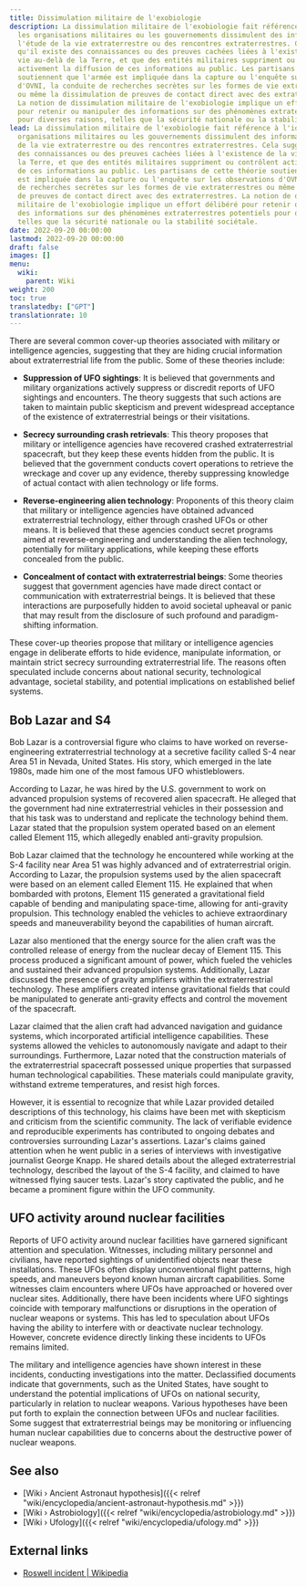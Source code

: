 ```yaml
---
title: Dissimulation militaire de l'exobiologie
description: La dissimulation militaire de l'exobiologie fait référence à l'idée que
  les organisations militaires ou les gouvernements dissimulent des informations sur
  l'étude de la vie extraterrestre ou des rencontres extraterrestres. Cela suggère
  qu'il existe des connaissances ou des preuves cachées liées à l'existence de la
  vie au-delà de la Terre, et que des entités militaires suppriment ou contrôlent
  activement la diffusion de ces informations au public. Les partisans de cette théorie
  soutiennent que l'armée est impliquée dans la capture ou l'enquête sur les observations
  d'OVNI, la conduite de recherches secrètes sur les formes de vie extraterrestres
  ou même la dissimulation de preuves de contact direct avec des extraterrestres.
  La notion de dissimulation militaire de l'exobiologie implique un effort délibéré
  pour retenir ou manipuler des informations sur des phénomènes extraterrestres potentiels
  pour diverses raisons, telles que la sécurité nationale ou la stabilité sociétale.
lead: La dissimulation militaire de l'exobiologie fait référence à l'idée que les
  organisations militaires ou les gouvernements dissimulent des informations sur l'étude
  de la vie extraterrestre ou des rencontres extraterrestres. Cela suggère qu'il existe
  des connaissances ou des preuves cachées liées à l'existence de la vie au-delà de
  la Terre, et que des entités militaires suppriment ou contrôlent activement la diffusion
  de ces informations au public. Les partisans de cette théorie soutiennent que l'armée
  est impliquée dans la capture ou l'enquête sur les observations d'OVNI, la conduite
  de recherches secrètes sur les formes de vie extraterrestres ou même la dissimulation
  de preuves de contact direct avec des extraterrestres. La notion de dissimulation
  militaire de l'exobiologie implique un effort délibéré pour retenir ou manipuler
  des informations sur des phénomènes extraterrestres potentiels pour diverses raisons,
  telles que la sécurité nationale ou la stabilité sociétale.
date: 2022-09-20 00:00:00
lastmod: 2022-09-20 00:00:00
draft: false
images: []
menu:
  wiki:
    parent: Wiki
weight: 200
toc: true
translatedby: ["GPT"]
translationrate: 10
---
```


There are several common cover-up theories associated with military or intelligence agencies, suggesting that they are hiding crucial information about extraterrestrial life from the public. Some of these theories include:

- **Suppression of UFO sightings**: It is believed that governments and military organizations actively suppress or discredit reports of UFO sightings and encounters. The theory suggests that such actions are taken to maintain public skepticism and prevent widespread acceptance of the existence of extraterrestrial beings or their visitations.

- **Secrecy surrounding crash retrievals**: This theory proposes that military or intelligence agencies have recovered crashed extraterrestrial spacecraft, but they keep these events hidden from the public. It is believed that the government conducts covert operations to retrieve the wreckage and cover up any evidence, thereby suppressing knowledge of actual contact with alien technology or life forms.

- **Reverse-engineering alien technology**: Proponents of this theory claim that military or intelligence agencies have obtained advanced extraterrestrial technology, either through crashed UFOs or other means. It is believed that these agencies conduct secret programs aimed at reverse-engineering and understanding the alien technology, potentially for military applications, while keeping these efforts concealed from the public.

- **Concealment of contact with extraterrestrial beings**: Some theories suggest that government agencies have made direct contact or communication with extraterrestrial beings. It is believed that these interactions are purposefully hidden to avoid societal upheaval or panic that may result from the disclosure of such profound and paradigm-shifting information.

These cover-up theories propose that military or intelligence agencies engage in deliberate efforts to hide evidence, manipulate information, or maintain strict secrecy surrounding extraterrestrial life. The reasons often speculated include concerns about national security, technological advantage, societal stability, and potential implications on established belief systems.

## Bob Lazar and S4

Bob Lazar is a controversial figure who claims to have worked on reverse-engineering extraterrestrial technology at a secretive facility called S-4 near Area 51 in Nevada, United States. His story, which emerged in the late 1980s, made him one of the most famous UFO whistleblowers.

According to Lazar, he was hired by the U.S. government to work on advanced propulsion systems of recovered alien spacecraft. He alleged that the government had nine extraterrestrial vehicles in their possession and that his task was to understand and replicate the technology behind them. Lazar stated that the propulsion system operated based on an element called Element 115, which allegedly enabled anti-gravity propulsion.

Bob Lazar claimed that the technology he encountered while working at the S-4 facility near Area 51 was highly advanced and of extraterrestrial origin. According to Lazar, the propulsion systems used by the alien spacecraft were based on an element called Element 115. He explained that when bombarded with protons, Element 115 generated a gravitational field capable of bending and manipulating space-time, allowing for anti-gravity propulsion. This technology enabled the vehicles to achieve extraordinary speeds and maneuverability beyond the capabilities of human aircraft.

Lazar also mentioned that the energy source for the alien craft was the controlled release of energy from the nuclear decay of Element 115. This process produced a significant amount of power, which fueled the vehicles and sustained their advanced propulsion systems. Additionally, Lazar discussed the presence of gravity amplifiers within the extraterrestrial technology. These amplifiers created intense gravitational fields that could be manipulated to generate anti-gravity effects and control the movement of the spacecraft.

Lazar claimed that the alien craft had advanced navigation and guidance systems, which incorporated artificial intelligence capabilities. These systems allowed the vehicles to autonomously navigate and adapt to their surroundings. Furthermore, Lazar noted that the construction materials of the extraterrestrial spacecraft possessed unique properties that surpassed human technological capabilities. These materials could manipulate gravity, withstand extreme temperatures, and resist high forces.

However, it is essential to recognize that while Lazar provided detailed descriptions of this technology, his claims have been met with skepticism and criticism from the scientific community. The lack of verifiable evidence and reproducible experiments has contributed to ongoing debates and controversies surrounding Lazar's assertions. Lazar's claims gained attention when he went public in a series of interviews with investigative journalist George Knapp. He shared details about the alleged extraterrestrial technology, described the layout of the S-4 facility, and claimed to have witnessed flying saucer tests. Lazar's story captivated the public, and he became a prominent figure within the UFO community.

## UFO activity around nuclear facilities

Reports of UFO activity around nuclear facilities have garnered significant attention and speculation. Witnesses, including military personnel and civilians, have reported sightings of unidentified objects near these installations. These UFOs often display unconventional flight patterns, high speeds, and maneuvers beyond known human aircraft capabilities. Some witnesses claim encounters where UFOs have approached or hovered over nuclear sites. Additionally, there have been incidents where UFO sightings coincide with temporary malfunctions or disruptions in the operation of nuclear weapons or systems. This has led to speculation about UFOs having the ability to interfere with or deactivate nuclear technology. However, concrete evidence directly linking these incidents to UFOs remains limited.

The military and intelligence agencies have shown interest in these incidents, conducting investigations into the matter. Declassified documents indicate that governments, such as the United States, have sought to understand the potential implications of UFOs on national security, particularly in relation to nuclear weapons. Various hypotheses have been put forth to explain the connection between UFOs and nuclear facilities. Some suggest that extraterrestrial beings may be monitoring or influencing human nuclear capabilities due to concerns about the destructive power of nuclear weapons.

## See also

- [Wiki › Ancient Astronaut hypothesis]({{< relref "wiki/encyclopedia/ancient-astronaut-hypothesis.md" >}})
- [Wiki › Astrobiology]({{< relref "wiki/encyclopedia/astrobiology.md" >}})
- [Wiki › Ufology]({{< relref "wiki/encyclopedia/ufology.md" >}})

## External links

- [Roswell incident | Wikipedia](https://en.wikipedia.org/wiki/Roswell_incident)
